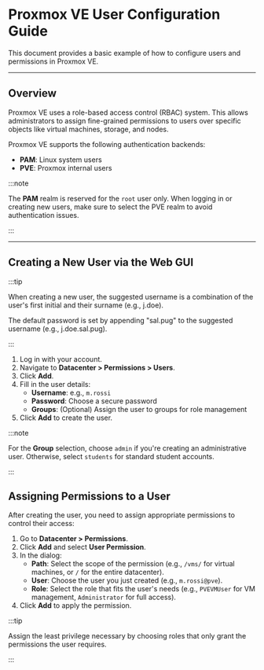 # Proxmox VE User Configuration Guide

This document provides a basic example of how to configure users and permissions in Proxmox VE.

---

## Overview

Proxmox VE uses a role-based access control (RBAC) system. This allows administrators to assign fine-grained permissions to users over specific objects like virtual machines, storage, and nodes.

Proxmox VE supports the following authentication backends:

- **PAM**: Linux system users 
- **PVE**: Proxmox internal users 

:::note

The **PAM** realm is reserved for the `root` user only. When logging in or creating new users, make sure to select the PVE realm to avoid authentication issues.

:::

---

## Creating a New User via the Web GUI

:::tip

When creating a new user, the suggested username is a combination of the user's first initial and their surname (e.g., j.doe).

The default password is set by appending "sal.pug" to the suggested username (e.g., j.doe.sal.pug).

:::

1. Log in with your account.
2. Navigate to **Datacenter > Permissions > Users**.
3. Click **Add**.
4. Fill in the user details:
   - **Username**: e.g., `m.rossi`
   - **Password**: Choose a secure password
   - **Groups**: (Optional) Assign the user to groups for role management
5. Click **Add** to create the user.

:::note

For the **Group** selection, choose `admin` if you're creating an administrative user. Otherwise, select `students` for standard student accounts.

:::

## Assigning Permissions to a User

After creating the user, you need to assign appropriate permissions to control their access:

1. Go to **Datacenter > Permissions**.
2. Click **Add** and select **User Permission**.
3. In the dialog:
   - **Path**: Select the scope of the permission (e.g., `/vms/` for virtual machines, or `/` for the entire datacenter).
   - **User**: Choose the user you just created (e.g., `m.rossi@pve`).
   - **Role**: Select the role that fits the user's needs (e.g., `PVEVMUser` for VM management, `Administrator` for full access).
4. Click **Add** to apply the permission.

:::tip

Assign the least privilege necessary by choosing roles that only grant the permissions the user requires.

:::
